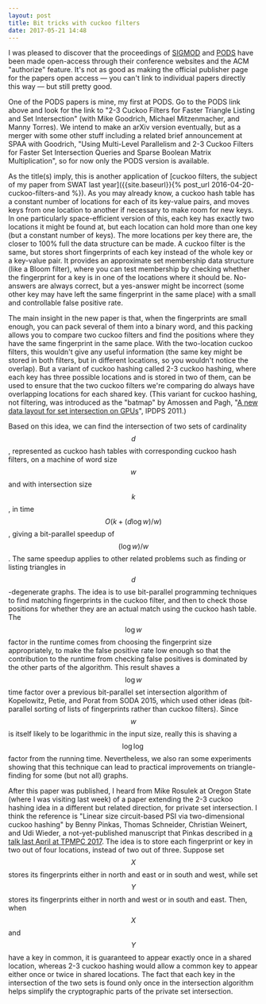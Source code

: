 ```yaml
---
layout: post
title: Bit tricks with cuckoo filters
date: 2017-05-21 14:48
---
```

I was pleased to discover that the proceedings of [SIGMOD](http://sigmod2017.org/sigmod-accepted-papers/) and [PODS](http://sigmod2017.org/pods-accepted-papers/) have been made open-access through their conference websites and the ACM "authorize" feature. It's not as good as making the official publisher page for the papers open access — you can't link to individual papers directly this way — but still pretty good.

One of the PODS papers is mine, my first at PODS. Go to the PODS link above and look for the link to "2-3 Cuckoo Filters for Faster Triangle Listing and Set Intersection" (with Mike Goodrich, Michael Mitzenmacher, and Manny Torres). We intend to make an arXiv version eventually, but as a merger with some other stuff including a related brief announcement at SPAA with Goodrich, "Using Multi-Level Parallelism and 2-3 Cuckoo Filters for Faster Set Intersection Queries and Sparse Boolean Matrix Multiplication", so for now only the PODS version is available.

As the title(s) imply, this is another application of [cuckoo filters, the subject of my paper from SWAT last year]({{site.baseurl}}{% post_url 2016-04-20-cuckoo-filters-and %}). As you may already know, a cuckoo hash table has a constant number of locations for each of its key-value pairs, and moves keys from one location to another if necessary to make room for new keys. In one particularly space-efficient version of this, each key has exactly two locations it might be found at, but each location can hold more than one key (but a constant number of keys). The more locations per key there are, the closer to 100% full the data structure can be made. A cuckoo filter is the same, but stores short fingerprints of each key instead of the whole key or a key-value pair. It provides an approximate set membership data structure (like a Bloom filter), where you can test membership by checking whether the fingerprint for a key is in one of the locations where it should be. No-answers are always correct, but a yes-answer might be incorrect (some other key may have left the same fingerprint in the same place) with a small and controllable false positive rate.

The main insight in the new paper is that, when the fingerprints are small enough, you can pack several of them into a binary word, and this packing allows you to compare two cuckoo filters and find the positions where they have the same fingerprint in the same place. With the two-location cuckoo filters, this wouldn't give any useful information (the same key might be stored in both filters, but in different locations, so you wouldn't notice the overlap). But a variant of cuckoo hashing called 2-3 cuckoo hashing, where each key has three possible locations and is stored in two of them, can be used to ensure that the two cuckoo filters we're comparing do always have overlapping locations for each shared key. (This variant for cuckoo hashing, not filtering, was introduced as the "batmap" by Amossen and Pagh, "[A new data layout for set intersection on GPUs](https://arxiv.org/abs/1102.1003)", IPDPS 2011.)

Based on this idea, we can find the intersection of two sets of cardinality $$d$$, represented as cuckoo hash tables with corresponding cuckoo hash filters, on a machine of word size $$w$$ and with intersection size $$k$$, in time $$O(k+(d\log w)/w)$$, giving a bit-parallel speedup of $$(\log w)/w$$.
The same speedup applies to other related problems such as finding or listing triangles in $$d$$-degenerate graphs. The idea is to use bit-parallel programming techniques to find matching fingerprints in the cuckoo filter, and then to check those positions for whether they are an actual match using the cuckoo hash table. The $$\log w$$ factor in the runtime comes from choosing the fingerprint size appropriately, to make the false positive rate low enough so that the contribution to the runtime from checking false positives is dominated by the other parts of the algorithm. This result shaves a $$\log w$$ time factor over a previous bit-parallel set intersection algorithm of Kopelowitz, Petie, and Porat from SODA 2015, which used other ideas (bit-parallel sorting of lists of fingerprints rather than cuckoo filters). Since $$w$$ is itself likely to be logarithmic in the input size, really this is shaving a $$\log\log$$ factor from the running time. Nevertheless, we also ran some experiments showing that this technique can lead to practical improvements on triangle-finding for some (but not all) graphs.

After this paper was published, I heard from Mike Rosulek at Oregon State (where I was visiting last week) of a paper extending the 2-3 cuckoo hashing idea in a different but related direction, for private set intersection. I think the reference is "Linear size circuit-based PSI via two-dimensional cuckoo hashing" by Benny Pinkas, Thomas Schneider, Christian Weinert, and Udi Wieder, a not-yet-published manuscript that Pinkas described in [a talk last April at TPMPC 2017](http://www.cs.bris.ac.uk/Research/CryptographySecurity/TPMPC/Slides2017/BennyPinkas.pdf). The idea is to store each fingerprint or key in two out of four locations, instead of two out of three. Suppose set $$X$$ stores its fingerprints either in north and east or in south and west, while set $$Y$$ stores its fingerprints either in north and west or in south and east. Then, when $$X$$ and $$Y$$ have a key in common, it is guaranteed to appear exactly once in a shared location, whereas 2-3 cuckoo hashing would allow a common key to appear either once or twice in shared locations. The fact that each key in the intersection of the two sets is found only once in the intersection algorithm helps simplify the cryptographic parts of the private set intersection.